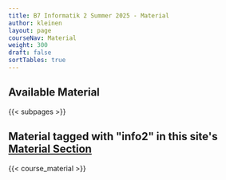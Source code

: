 ```yaml
---
title: B7 Informatik 2 Summer 2025 - Material
author: kleinen
layout: page
courseNav: Material
weight: 300
draft: false
sortTables: true
---
```


## Available Material

{{< subpages  >}}

## Material tagged with "info2" in this site's [Material Section](/material)
{{< course_material >}}
